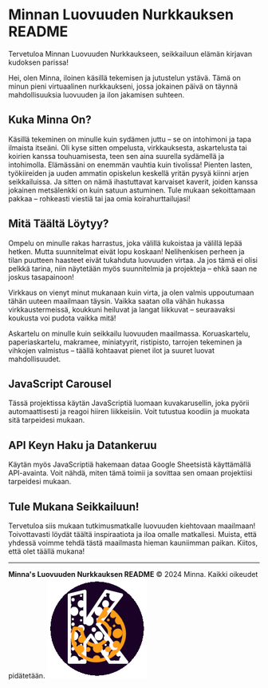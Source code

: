 # Minnan Luovuuden Nurkkauksen README

Tervetuloa Minnan Luovuuden Nurkkaukseen, seikkailuun elämän kirjavan kudoksen parissa!

Hei, olen Minna, iloinen käsillä tekemisen ja jutustelun ystävä. Tämä on minun pieni virtuaalinen nurkkaukseni, jossa jokainen päivä on täynnä mahdollisuuksia luovuuden ja ilon jakamisen suhteen.

## Kuka Minna On?

Käsillä tekeminen on minulle kuin sydämen juttu – se on intohimoni ja tapa ilmaista itseäni. Oli kyse sitten ompelusta, virkkauksesta, askartelusta tai koirien kanssa touhuamisesta, teen sen aina suurella sydämellä ja intohimolla. Elämässäni on enemmän vauhtia kuin tivolissa! Pienten lasten, työkiireiden ja uuden ammatin opiskelun keskellä yritän pysyä kiinni arjen seikkailuissa. Ja sitten on nämä ihastuttavat karvaiset kaverit, joiden kanssa jokainen metsälenkki on kuin satuun astuminen. Tule mukaan sekoittamaan pakkaa – rohkeasti viestiä tai jaa omia koirahurttailujasi!

## Mitä Täältä Löytyy?

Ompelu on minulle rakas harrastus, joka välillä kukoistaa ja välillä lepää hetken. Mutta suunnitelmat eivät lopu koskaan! Nelihenkisen perheen ja tilan puutteen haasteet eivät tukahduta luovuuden virtaa. Ja jos tämä ei olisi pelkkä tarina, niin näytetään myös suunnitelmia ja projekteja – ehkä saan ne joskus tasapainoon!

Virkkaus on vienyt minut mukanaan kuin virta, ja olen valmis uppoutumaan tähän uuteen maailmaan täysin. Vaikka saatan olla vähän hukassa virkkaustermeissä, koukkuni heiluvat ja langat liikkuvat – seuraavaksi koukusta voi pudota vaikka mitä!

Askartelu on minulle kuin seikkailu luovuuden maailmassa. Koruaskartelu, paperiaskartelu, makramee, miniatyyrit, ristipisto, tarrojen tekeminen ja vihkojen valmistus – täällä kohtaavat pienet ilot ja suuret luovat mahdollisuudet.

## JavaScript Carousel

Tässä projektissa käytän JavaScriptiä luomaan kuvakarusellin, joka pyörii automaattisesti ja reagoi hiiren liikkeisiin. Voit tutustua koodiin ja muokata sitä tarpeidesi mukaan.

## API Keyn Haku ja Datankeruu

Käytän myös JavaScriptiä hakemaan dataa Google Sheetsistä käyttämällä API-avainta. Voit nähdä, miten tämä toimii ja sovittaa sen omaan projektiisi tarpeidesi mukaan.

## Tule Mukana Seikkailuun!

Tervetuloa siis mukaan tutkimusmatkalle luovuuden kiehtovaan maailmaan! Toivottavasti löydät täältä inspiraatiota ja iloa omalle matkallesi. Muista, että yhdessä voimme tehdä tästä maailmasta hieman kauniimman paikan. Kiitos, että olet täällä mukana!

---

**Minna's Luovuuden Nurkkauksen README** © 2024 Minna. Kaikki oikeudet pidätetään.
![käpäläcraft](public/img/logo.png)
